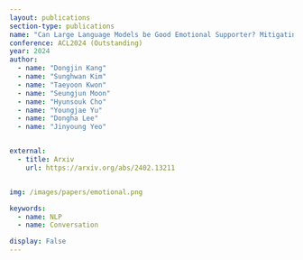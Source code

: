 ```yaml
---
layout: publications
section-type: publications
name: "Can Large Language Models be Good Emotional Supporter? Mitigating Preference Bias on Emotional Support Conversation"
conference: ACL2024 (Outstanding)
year: 2024
author:
  - name: "Dongjin Kang"
  - name: "Sunghwan Kim"
  - name: "Taeyoon Kwon"
  - name: "Seungjun Moon"
  - name: "Hyunsouk Cho"
  - name: "Youngjae Yu"
  - name: "Dongha Lee"
  - name: "Jinyoung Yeo"


external:
  - title: Arxiv
    url: https://arxiv.org/abs/2402.13211


img: /images/papers/emotional.png

keywords:
  - name: NLP
  - name: Conversation 

display: False
---
```


